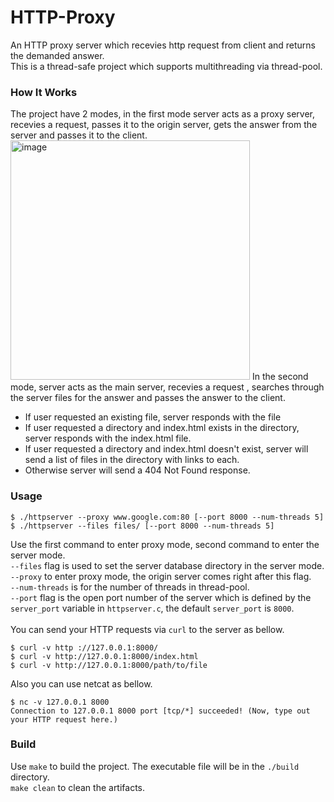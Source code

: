 # HTTP-Proxy
An HTTP proxy server which recevies http request from client and returns the demanded answer. <br/>
This is a thread-safe project which supports multithreading via thread-pool. <br/>
### How It Works
The project have 2 modes, in the first mode server acts as a proxy server, recevies a request, passes it to the origin server, gets the answer from the server and passes it to the client.
<img width="383" alt="image" src="https://github.com/PoriaKH/HTTP-Proxy/assets/94684621/057e3a86-f4aa-4d9b-80b4-e0ac0caa5c32">
In the second mode, server acts as the main server, recevies a request , searches through the server files for the answer and passes the answer to the client.<br/>
  - If user requested an existing file, server responds with the file
  - If user requested a directory and index.html exists in the directory, server responds with the index.html file.
  - If user requested a directory and index.html doesn't exist, server will send a list of files in the directory with links to each.
  - Otherwise server will send a 404 Not Found response.

### Usage
```
$ ./httpserver --proxy www.google.com:80 [--port 8000 --num-threads 5]
$ ./httpserver --files files/ [--port 8000 --num-threads 5]
```
Use the first command to enter proxy mode, second command to enter the server mode.<br/>
`--files` flag is used to set the server database directory in the server mode.<br/>
`--proxy` to enter proxy mode, the origin server comes right after this flag.<br/>
`--num-threads` is for the number of threads in thread-pool.</br>
`--port` flag is the open port number of the server which is defined by the `server_port` variable in `httpserver.c`, the default `server_port` is `8000`.<br/>
<br/>
You can send your HTTP requests via `curl` to the server as bellow.
```
$ curl -v http ://127.0.0.1:8000/
$ curl -v http://127.0.0.1:8000/index.html
$ curl -v http://127.0.0.1:8000/path/to/file
```
Also you can use netcat as bellow.
```
$ nc -v 127.0.0.1 8000
Connection to 127.0.0.1 8000 port [tcp/*] succeeded! (Now, type out your HTTP request here.)
```
### Build
Use `make` to build the project. The executable file will be in the `./build` directory. <br/>
`make clean` to clean the artifacts. <br/>
